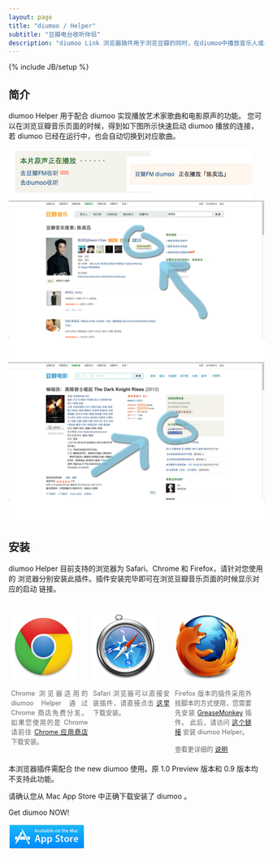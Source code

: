 ```yaml
---
layout: page
title: "diumoo / Helper"
subtitle: "豆瓣电台收听伴侣"
description: "diumoo Link 浏览器插件用于浏览豆瓣的同时，在diumoo中播放音乐人或者电影原声，而无需转向带有 Flash 的豆瓣电台网页版。"
---
```

{% include JB/setup %}


## 简介

diumoo Helper 用于配合 diumoo 实现播放艺术家歌曲和电影原声的功能。
您可以在浏览豆瓣音乐页面的时候，得到如下图所示快速启动 diumoo 播放的连接，
若 diumoo 已经在运行中，也会自动切换到对应歌曲。

![diumoo link](/static/usage/play_soundtrack_and_artist.png)
![diumoo link](/static/usage/screen1.png)
![diumoo link](/static/usage/screen2.png)

## 安装

diumoo Helper 目前支持的浏览器为 Safari、Chrome 和 Firefox，请针对您使用的
浏览器分别安装此插件。插件安装完毕即可在浏览豆瓣音乐页面的时候显示对应的启动
链接。

<style type="text/css">
    .floatcontainer{overflow:hidden;}
    .floatcontainer div{
        text-align:justify;
        float:left;
        width:30%;
        font-size:0.9em;
        color:#666;
        padding:5px;
    }
</style>
<div class="floatcontainer">
<div>
<h3>
	<img src="/static/extensions/chrome.png" alt="Chrome" />
</h3>
Chrome 浏览器适用的 diumoo Helper 通过 Chrome 商店免费分发。
如果您使用的是 Chrome 请前往
<a href="https://chrome.google.com/webstore/detail/bhcipoegncngbamefblmbehlppibdgfe">Chrome 应用商店</a>
下载安装。
</div>
<div>
<h3>
	<img src="/static/extensions/safari.png" alt="safari" />
</h3>
Safari 浏览器可以直接安装插件，请直接点击
<a href="/extensions/downloads.html">这里</a>
下载安装。
</div>
<div>
<h3>
	<img src="/static/extensions/firefox.png" alt="firefox" />
</h3>
Firefox 版本的插件采用外挂脚本的方式使用，您需要先安装
<a href="https://addons.mozilla.org/firefox/addon/748">GreaseMonkey</a> 插件。
此后，请访问
<a href="/extensions/downloads.html">这个链接</a> 安装 diumoo Helper。
<br />
<br />
查看更详细的
<a href="firefox.html">说明</a>
</div>
</div>

<div class="well">
    <div class="well-left">
        <p>本浏览器插件需配合 the new diumoo 使用。原 1.0 Preview 版本和 0.9 版本均不支持此功能。</p>
        <p>请确认您从 Mac App Store 中正确下载安装了 diumoo 。</p>
    </div>
    <div class="well-right">
        <p>Get diumoo NOW!</p>
        <p>
        <a href="#">
            <img src="/static/appstore.png" alt="Mac App Store" />
        </a>
        </p>
    </div>
</div>


